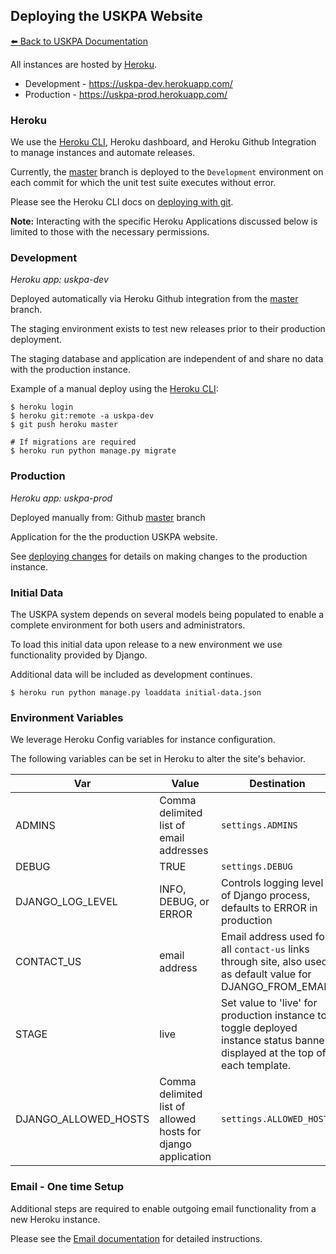 ## Deploying the USKPA Website
[:arrow_left: Back to USKPA
Documentation](../docs)

All instances are hosted by [Heroku].

* Development - https://uskpa-dev.herokuapp.com/
* Production - https://uskpa-prod.herokuapp.com/

### Heroku

We use the [Heroku CLI], Heroku dashboard, and Heroku Github
Integration to manage instances and automate releases.

Currently, the [master] branch is deployed to the `Development` environment
on each commit for which the unit test suite executes without error.

Please see the Heroku CLI docs on [deploying with git](https://devcenter.heroku.com/articles/git).

**Note:** Interacting with the specific Heroku Applications
discussed below is limited to those with the necessary permissions.

### Development
*Heroku app: uskpa-dev*

Deployed automatically via Heroku Github integration from the [master] branch.

The staging environment exists to test new releases prior
to their production deployment.

The staging database and application are independent of
and share no data with the production instance.

Example of a manual deploy using the [Heroku CLI]:

```shell
$ heroku login
$ heroku git:remote -a uskpa-dev
$ git push heroku master

# If migrations are required
$ heroku run python manage.py migrate
```

### Production
*Heroku app: uskpa-prod*

Deployed manually from: Github [master] branch

Application for the the production USKPA website.

See [deploying changes](./change-workflow.md#deploying-changes) for details on making changes to the production instance.

### Initial Data

The USKPA system depends on several models being populated
to enable a complete environment for both users and administrators.

To load this initial data upon release to a new environment we
use functionality provided by Django.

Additional data will be included as development continues.

```shell
$ heroku run python manage.py loaddata initial-data.json
```

### Environment Variables

We leverage Heroku Config variables for instance configuration.

The following variables can be set in Heroku to alter the site's behavior.

Var | Value | Destination
--- | --- | ---
ADMINS | Comma delimited list of email addresses | ``settings.ADMINS``
DEBUG | TRUE | ``settings.DEBUG``
DJANGO_LOG_LEVEL | INFO, DEBUG, or ERROR | Controls logging level of Django process, defaults to ERROR in production
CONTACT_US | email address | Email address used for all `contact-us` links through site, also used as default value for DJANGO_FROM_EMAIL
STAGE | live | Set value to 'live' for production instance to toggle deployed instance status banner displayed at the top of each template.
DJANGO_ALLOWED_HOSTS | Comma delimited list of allowed hosts for django application | ``settings.ALLOWED_HOSTS``

### Email - One time Setup

Additional steps are required to enable outgoing email functionality from a new Heroku instance.

Please see the [Email documentation](email.md) for detailed instructions.

[Heroku]: https://heroku.com
[Heroku CLI]: https://devcenter.heroku.com/articles/heroku-cli
[master]: https://github.com/18F/uskpa/tree/master
